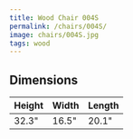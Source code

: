 ```yaml
---
title: Wood Chair 004S
permalink: /chairs/004S/
image: chairs/004S.jpg
tags: wood
---
```



## Dimensions

Height   | Width    | Length
---------|----------|---------
32.3"    | 16.5"    | 20.1"